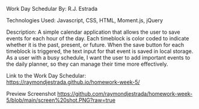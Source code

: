 Work Day Schedular By: R.J. Estrada

Technologies Used: Javascript, CSS, HTML, Moment.js, jQuery

Description: A simple calendar application that allows the user to save events for each hour of the day. Each timeblock is color coded to indicate whether it is the past, present, or future. When the save button for each timeblock is triggered, the text input for that event is saved in local storage. As a user with a busy schedule, I want the user to add important events to the daily planner, so they can manage their time more effectively.


Link to the Work Day Schedular: https://raymondjestrada.github.io/homework-week-5/

Preview Screenshot 
https://github.com/raymondjestrada/homework-week-5/blob/main/screen%20shot.PNG?raw=true

